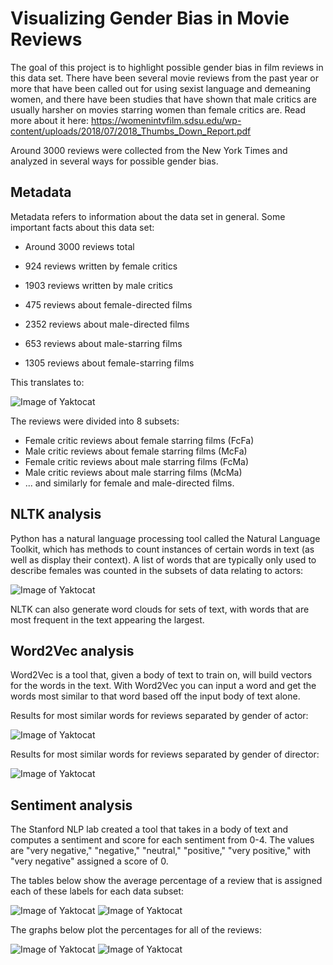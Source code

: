 # Visualizing Gender Bias in Movie Reviews

The goal of this project is to highlight possible gender bias in film reviews in this data set. There have been several movie reviews from the past year or more that have been called out for using sexist language and demeaning women, and there have been studies that have shown that male critics are usually harsher on movies starring women than female critics are. Read more about it here: https://womenintvfilm.sdsu.edu/wp-content/uploads/2018/07/2018_Thumbs_Down_Report.pdf

Around 3000 reviews were collected from the New York Times and analyzed in several ways for possible gender bias.

## Metadata

Metadata refers to information about the data set in general. Some important facts about this data set:

- Around 3000 reviews total
- 924 reviews written by female critics
- 1903 reviews written by male critics

- 475 reviews about female-directed films
- 2352 reviews about male-directed films

- 653 reviews about male-starring films
- 1305 reviews about female-starring films

This translates to:

![Image of Yaktocat](https://roopa-ramanujam.github.io/iw2018/actor_director_breakdown.png)

The reviews were divided into 8 subsets: 
- Female critic reviews about female starring films (FcFa)
- Male critic reviews about female starring films (McFa)
- Female critic reviews about male starring films (FcMa)
- Male critic reviews about male starring films (McMa)
- ... and similarly for female and male-directed films.

## NLTK analysis

Python has a natural language processing tool called the Natural Language Toolkit, which has methods to count instances of certain words in text (as well as display their context). A list of words that are typically only used to describe females was counted in the subsets of data relating to actors:

![Image of Yaktocat](https://roopa-ramanujam.github.io/iw2018/word_counts_female_true.png)

NLTK can also generate word clouds for sets of text, with words that are most frequent in the text appearing the largest. 

## Word2Vec analysis

Word2Vec is a tool that, given a body of text to train on, will build vectors for the words in the text. With Word2Vec you can input a word and get the words most similar to that word based off the input body of text alone.

Results for most similar words for reviews separated by gender of actor:

![Image of Yaktocat](https://roopa-ramanujam.github.io/iw2018/w2vactor.png)

Results for most similar words for reviews separated by gender of director:

![Image of Yaktocat](https://roopa-ramanujam.github.io/iw2018/w2vdirector.png)

## Sentiment analysis

The Stanford NLP lab created a tool that takes in a body of text and computes a sentiment and score for each sentiment from 0-4. The values are "very negative," "negative," "neutral," "positive," "very positive," with "very negative" assigned a score of 0. 

The tables below show the average percentage of a review that is assigned each of these labels for each data subset:

![Image of Yaktocat](https://roopa-ramanujam.github.io/iw2018/sent_actor_percent.png)
![Image of Yaktocat](https://roopa-ramanujam.github.io/iw2018/sent_director_percent.png)

The graphs below plot the percentages for all of the reviews:

![Image of Yaktocat](https://roopa-ramanujam.github.io/iw2018/actor_percent_sentiment_parallel.png)
![Image of Yaktocat](https://roopa-ramanujam.github.io/iw2018/director_percent_sentiment_parallel.png)

